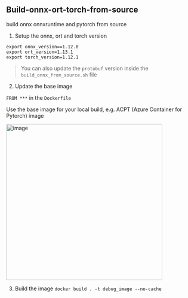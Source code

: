 ##  Build-onnx-ort-torch-from-source


build onnx onnxruntime and pytorch from source

1. Setup the onnx, ort and torch version

```
export onnx_version==1.12.0
export ort_version=1.13.1
export torch_version=1.12.1
```
> You can also update the `protobuf` version inside the `build_onnx_from_source.sh` file

2. Update the base image

`FROM ***` in the `Dockerfile`

Use the base image for your local build, e.g. ACPT (Azure Container for Pytorch) image

<img width="418" alt="image" src="https://user-images.githubusercontent.com/15321482/199653662-baf31502-b6b7-4097-9594-ac9b4cbef2a3.png">


3. Build the image
`docker build . -t debug_image --no-cache`
